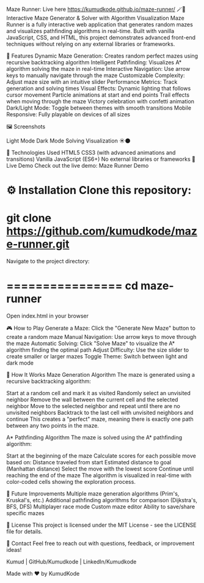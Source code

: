 Maze Runner: Live here https://kumudkode.github.io/maze-runner/
 🪄🔮<br>
Interactive Maze Generator & Solver with Algorithm Visualization
Maze Runner is a fully interactive web application that generates random mazes and visualizes pathfinding algorithms in real-time. Built with vanilla JavaScript, CSS, and HTML, this project demonstrates advanced front-end techniques without relying on any external libraries or frameworks.

🌟 Features
Dynamic Maze Generation: Creates random perfect mazes using recursive backtracking algorithm
Intelligent Pathfinding: Visualizes A* algorithm solving the maze in real-time
Interactive Navigation: Use arrow keys to manually navigate through the maze
Customizable Complexity: Adjust maze size with an intuitive slider
Performance Metrics: Track generation and solving times
Visual Effects:
Dynamic lighting that follows cursor movement
Particle animations at start and end points
Trail effects when moving through the maze
Victory celebration with confetti animation
Dark/Light Mode: Toggle between themes with smooth transitions
Mobile Responsive: Fully playable on devices of all sizes


🖼️ Screenshots


Light Mode	Dark Mode	Solving Visualization
☀️🌑

🔧 Technologies Used
HTML5
CSS3 (with advanced animations and transitions)
Vanilla JavaScript (ES6+)
No external libraries or frameworks
🚀 Live Demo
Check out the live demo: Maze Runner Demo

⚙️ Installation
Clone this repository:
=========================================================
git clone https://github.com/kumudkode/maze-runner.git
=========================================================

Navigate to the project directory:

================
cd maze-runner
================

Open index.html in your browser 

🎮 How to Play
Generate a Maze: Click the "Generate New Maze" button to create a random maze
Manual Navigation: Use arrow keys to move through the maze
Automatic Solving: Click "Solve Maze" to visualize the A* algorithm finding the optimal path
Adjust Difficulty: Use the size slider to create smaller or larger mazes
Toggle Theme: Switch between light and dark mode

🧠 How It Works
Maze Generation Algorithm
The maze is generated using a recursive backtracking algorithm:

Start at a random cell and mark it as visited
Randomly select an unvisited neighbor
Remove the wall between the current cell and the selected neighbor
Move to the selected neighbor and repeat until there are no unvisited neighbors
Backtrack to the last cell with unvisited neighbors and continue
This creates a "perfect" maze, meaning there is exactly one path between any two points in the maze.

A* Pathfinding Algorithm
The maze is solved using the A* pathfinding algorithm:

Start at the beginning of the maze
Calculate scores for each possible move based on:
Distance traveled from start
Estimated distance to goal (Manhattan distance)
Select the move with the lowest score
Continue until reaching the end of the maze
The algorithm is visualized in real-time with color-coded cells showing the exploration process.

🚧 Future Improvements
Multiple maze generation algorithms (Prim's, Kruskal's, etc.)
Additional pathfinding algorithms for comparison (Dijkstra's, BFS, DFS)
Multiplayer race mode
Custom maze editor
Ability to save/share specific mazes

📝 License
This project is licensed under the MIT License - see the LICENSE file for details.

📧 Contact
Feel free to reach out with questions, feedback, or improvement ideas!

Kumud | GitHub/Kumudkode | LinkedIn/Kumudkode

Made with ❤️ by KumudKode
